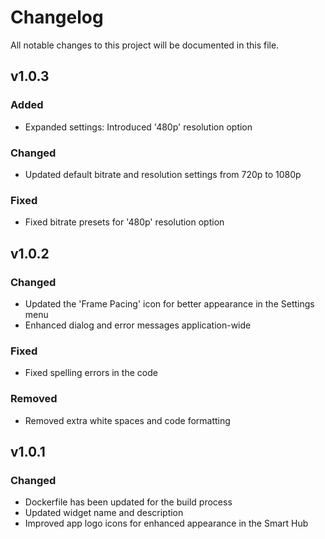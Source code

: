 # Changelog

All notable changes to this project will be documented in this file.

## v1.0.3

### Added
- Expanded settings: Introduced '480p' resolution option

### Changed
- Updated default bitrate and resolution settings from 720p to 1080p

### Fixed
- Fixed bitrate presets for '480p' resolution option

## v1.0.2

### Changed
- Updated the 'Frame Pacing' icon for better appearance in the Settings menu
- Enhanced dialog and error messages application-wide

### Fixed
- Fixed spelling errors in the code

### Removed
- Removed extra white spaces and code formatting

## v1.0.1

### Changed
- Dockerfile has been updated for the build process
- Updated widget name and description
- Improved app logo icons for enhanced appearance in the Smart Hub
